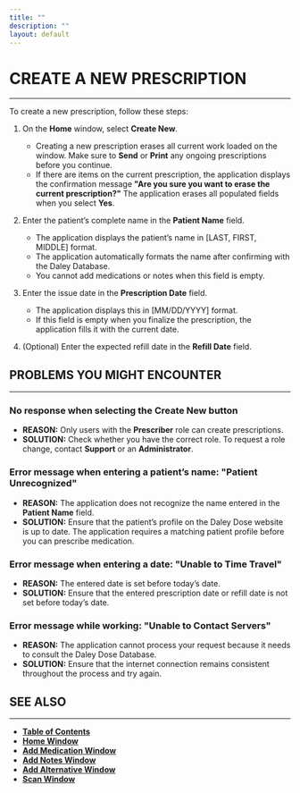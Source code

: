 ```yaml
---
title: ""
description: ""
layout: default
---
```


# **CREATE A NEW PRESCRIPTION**
---

To create a new prescription, follow these steps:

1. On the **Home** window, select **Create New**.  
   - Creating a new prescription erases all current work loaded on the window. Make sure to **Send** or **Print** any ongoing prescriptions before you continue.  
   - If there are items on the current prescription, the application displays the confirmation message **"Are you sure you want to erase the current prescription?"** The application erases all populated fields when you select **Yes**.

2. Enter the patient’s complete name in the **Patient Name** field.  
   - The application displays the patient’s name in [LAST, FIRST, MIDDLE] format.  
   - The application automatically formats the name after confirming with the Daley Database.  
   - You cannot add medications or notes when this field is empty.

3. Enter the issue date in the **Prescription Date** field.  
   - The application displays this in [MM/DD/YYYY] format.  
   - If this field is empty when you finalize the prescription, the application fills it with the current date.

4. (Optional) Enter the expected refill date in the **Refill Date** field.

## **PROBLEMS YOU MIGHT ENCOUNTER**
---

### No response when selecting the **Create New** button  
- **REASON:** Only users with the **Prescriber** role can create prescriptions.  
- **SOLUTION:** Check whether you have the correct role. To request a role change, contact **Support** or an **Administrator**.

### Error message when entering a patient’s name: **"Patient Unrecognized"**  
- **REASON:** The application does not recognize the name entered in the **Patient Name** field.  
- **SOLUTION:** Ensure that the patient’s profile on the Daley Dose website is up to date. The application requires a matching patient profile before you can prescribe medication.

### Error message when entering a date: **"Unable to Time Travel"**  
- **REASON:** The entered date is set before today’s date.  
- **SOLUTION:** Ensure that the entered prescription date or refill date is not set before today’s date.

### Error message while working: **"Unable to Contact Servers"**  
- **REASON:** The application cannot process your request because it needs to consult the Daley Dose Database.  
- **SOLUTION:** Ensure that the internet connection remains consistent throughout the process and try again.

## **SEE ALSO**
---
- [**Table of Contents**](/daleydose/help-files)
- [**Home Window**](/daleydose/window-home)  
- [**Add Medication Window**](/daleydose/window-add-medication)  
- [**Add Notes Window**](/daleydose/window-add-notes)  
- [**Add Alternative Window**](/daleydose/window-add-alternative)  
- [**Scan Window**](/daleydose/window-scan)  
